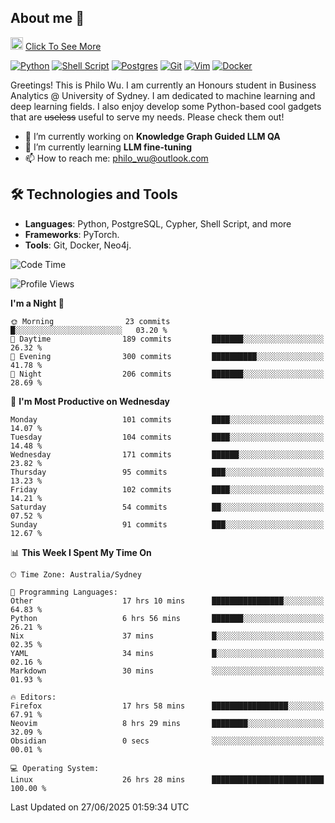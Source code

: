 ## About me 🤗

<a href="#"><img src="https://media.giphy.com/media/hvRJCLFzcasrR4ia7z/giphy.gif" width="20px" height="20px"></a> [Click To See More](https://codeboyphilo.github.io)

[![Python](https://img.shields.io/badge/python-3670A0?style=for-the-badge&logo=python&logoColor=ffdd54)](#)
[![Shell Script](https://img.shields.io/badge/shell_script-%23121011.svg?style=for-the-badge&logo=gnu-bash&logoColor=white)](#)
[![Postgres](https://img.shields.io/badge/postgres-%23316192.svg?style=for-the-badge&logo=postgresql&logoColor=white)](#)
[![Git](https://img.shields.io/badge/git-%23F05033.svg?style=for-the-badge&logo=git&logoColor=white)](#)
[![Vim](https://img.shields.io/badge/VIM-%2311AB00.svg?style=for-the-badge&logo=vim&logoColor=white)](#)
[![Docker](https://img.shields.io/badge/docker-%230db7ed.svg?style=for-the-badge&logo=docker&logoColor=white)](#)

Greetings! This is Philo Wu. I am currently an Honours student in Business Analytics \@ University of Sydney. I am dedicated to machine learning and deep learning fields. I also enjoy develop some Python-based cool gadgets that are ~~useless~~ useful to serve my needs. Please check them out!

- 🔭 I’m currently working on **Knowledge Graph Guided LLM QA**
- 🌱 I’m currently learning **LLM fine-tuning**
- 📫 How to reach me: philo_wu@outlook.com

## 🛠 Technologies and Tools
- **Languages**: Python, PostgreSQL, Cypher, Shell Script, and more
- **Frameworks**: PyTorch.
- **Tools**: Git, Docker, Neo4j.

<!--START_SECTION:waka-->
![Code Time](http://img.shields.io/badge/Code%20Time-830%20hrs%2047%20mins-blue)

![Profile Views](http://img.shields.io/badge/Profile%20Views-1-blue)

**I'm a Night 🦉** 

```text
🌞 Morning                23 commits          █░░░░░░░░░░░░░░░░░░░░░░░░   03.20 % 
🌆 Daytime                189 commits         ███████░░░░░░░░░░░░░░░░░░   26.32 % 
🌃 Evening                300 commits         ██████████░░░░░░░░░░░░░░░   41.78 % 
🌙 Night                  206 commits         ███████░░░░░░░░░░░░░░░░░░   28.69 % 
```
📅 **I'm Most Productive on Wednesday** 

```text
Monday                   101 commits         ████░░░░░░░░░░░░░░░░░░░░░   14.07 % 
Tuesday                  104 commits         ████░░░░░░░░░░░░░░░░░░░░░   14.48 % 
Wednesday                171 commits         ██████░░░░░░░░░░░░░░░░░░░   23.82 % 
Thursday                 95 commits          ███░░░░░░░░░░░░░░░░░░░░░░   13.23 % 
Friday                   102 commits         ████░░░░░░░░░░░░░░░░░░░░░   14.21 % 
Saturday                 54 commits          ██░░░░░░░░░░░░░░░░░░░░░░░   07.52 % 
Sunday                   91 commits          ███░░░░░░░░░░░░░░░░░░░░░░   12.67 % 
```


📊 **This Week I Spent My Time On** 

```text
🕑︎ Time Zone: Australia/Sydney

💬 Programming Languages: 
Other                    17 hrs 10 mins      ████████████████░░░░░░░░░   64.83 % 
Python                   6 hrs 56 mins       ███████░░░░░░░░░░░░░░░░░░   26.21 % 
Nix                      37 mins             █░░░░░░░░░░░░░░░░░░░░░░░░   02.35 % 
YAML                     34 mins             █░░░░░░░░░░░░░░░░░░░░░░░░   02.16 % 
Markdown                 30 mins             ░░░░░░░░░░░░░░░░░░░░░░░░░   01.93 % 

🔥 Editors: 
Firefox                  17 hrs 58 mins      █████████████████░░░░░░░░   67.91 % 
Neovim                   8 hrs 29 mins       ████████░░░░░░░░░░░░░░░░░   32.09 % 
Obsidian                 0 secs              ░░░░░░░░░░░░░░░░░░░░░░░░░   00.01 % 

💻 Operating System: 
Linux                    26 hrs 28 mins      █████████████████████████   100.00 % 
```


 Last Updated on 27/06/2025 01:59:34 UTC
<!--END_SECTION:waka-->
